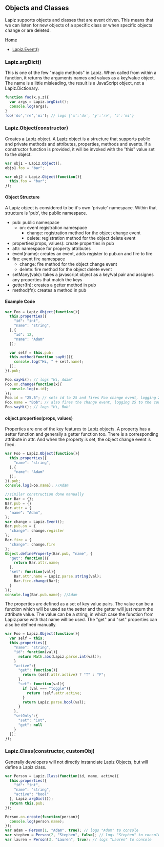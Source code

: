 ## Objects and Classes

Lapiz supports objects and classes that are event driven. This means that we can listen for new objects of a specific class or when specific objects change or are deleted.

[Home](./index.md)
* [Lapiz.Event()](#event)

### Lapiz.argDict()
This is one of the few "magic methods" in Lapiz. When called from within a function, it returns the arguments names and values as a key/value object. The name is a little misleading, the result is a JavaScript object, not a Lapiz.Dictionary.

```javascript
function foo(x,y,z){
  var args = Lapiz.argDict();
  console.log(args);
}
foo('do','re','mi'); // logs {'x':'do', 'y':'re', 'z':'mi'}
```

### Lapiz.Object(constructor)
Creates a Lapiz object. A Lapiz object is a structure that supports public and private methods and attributes, properties, methods and events. If a constructor function is provided, it will be invoked with the "this" value set to the object.

```javascript
var obj1 = Lapiz.Object();
objs1.foo = "bar";

var obj2 = Lapiz.Object(function(){
  this.foo = "bar";
});
```

#### Object Structure
A Lapiz object is considered to be it's own 'private' namespace. Within that structure is 'pub', the public namespace.

* pub: public namespace
  * on: event registration namespace
    * change: registration method for the object change event
    * delete: registration method for the object delete event
* properties(props, values): create properties in pub
* attr: namespace for property attributes
* event(name): creates an event, adds register to pub.on and fire to fire
* fire: event fire namespace
  * change: fire method for the object change event
  * delete: fire method for the object delete event
* setMany(vals): takes a javascript object as a key/val pair and assignes any properties that match the keys
* getter(fn): creates a getter method in pub
* method(fn): creates a method in pub

#### Example Code
```javascript
var Foo = Lapiz.Object(function(){
  this.properties({
    "id": "int",
    "name": "string",
  },{
    "id": 12,
    "name": "Adam"
  });

  var self = this.pub;
  this.method(function sayHi(){
    console.log("Hi, " + self.name);
  });
}).pub;

Foo.sayHi(); // logs "Hi, Adam"
Foo.on.change(function(x){
  console.log(x.id);
});
Foo.id = "25.5"; // sets id to 25 and fires Foo change event, logging 25 to the console
Foo.name = "Bob"; // also fires the change event, logging 25 to the console
Foo.sayHi(); // logs "Hi, Bob"
```

#### object.properties(props, values)
Properties are one of the key features to Lapiz objects. A property has a setter function and generally a getter function too. There is a corresponding attribute in attr. And when the property is set, the object change event is fired.
```javascript
var Foo = Lapiz.Object(function(){
  this.properties({
    "name": "string",
  },{
    "name": "Adam"
  });
}).pub;
console.log(Foo.name); //Adam

//similar construction done manually
var Bar = {};
Bar.pub = {}
Bar.attr = {
  "name": "Adam",
};
var change = Lapiz.Event();
Bar.pub.on = {
  "change": change.register
};
Bar.fire = {
  "change": change.fire
};
Object.defineProperty(Bar.pub, "name", {
  "get": function(){
    return Bar.attr.name;
  },
  "set": function(val){
    Bar.attr.name = Lapiz.parse.string(val);
    Bar.fire.change(Bar);
  }
});
console.log(Bar.pub.name); //Adam
```

The properties are defined as a set of key value pairs. The value can be a function which will be used as the setter and the getter will just return the attribute value. The value can be a string, in which case the function from Lapiz.parse with that name will be used. The "get" and "set" properties can also be defined manually.
```javascript
var Foo = Lapiz.Object(function(){
  var self = this;
  this.properties({
    "name": "string",
    "id": function(val){
      return Math.abs(Lapiz.parse.int(val));
    }
    "active":{
      "get": function(){
        return (self.attr.active) ? "T" : "F";
      },
      "set": function(val){
        if (val === "toggle"){
          return !self.attr.active;
        }
        return Lapiz.parse.bool(val);
      }
    },
    "setOnly":{
      "set": "int",
      "get": null
    }
  });
});
```

### Lapiz.Class(constructor, customObj)
Generally developers will not directly instanciate Lapiz Objects, but will define a Lapiz class.

```javascript
var Person = Lapiz.Class(function(id, name, active){
  this.properties({
    "id": "int",
    "name": "string",
    "active": "bool"
  }, Lapiz.argDict());
  return this.pub;
});

Person.on.create(function(person){
  console.log(person.name);
});
var adam = Person(1, "Adam", true); // logs "Adam" to console
var stephen = Person(2, "Stephen", false); // logs "Stephen" to console
var lauren = Person(3, "Lauren", true); // logs "Lauren" to console
```